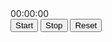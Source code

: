 <html>
<head>
	<title>Stopwatch</title>
</head>
<body>
	<div class="stopwatch-container">
		<div class="timer">00:00:00</div>
		<div class="stopwatch-buttons">
			<button id="startButton" class="button">Start</button>
			<button id="stopButton" class="button">Stop</button>
			<button id="resetButton" class="button">Reset</button>
		</div>
	</div>
	<script>
		let timer = document.querySelector(".timer");
		let startButton = document.querySelector("#startButton");
		let stopButton = document.querySelector("#stopButton");
		let resetButton = document.querySelector("#resetButton");
		let startTime = 0;
		let elapsedTime = 0;
		let timerInterval;
		function updateTimer() {
			let currentTime = new Date().getTime();
			elapsedTime = currentTime - startTime;
			let hours = Math.floor(elapsedTime / 3600000);
			let minutes = Math.floor((elapsedTime % 3600000) / 60000);
			let seconds = Math.floor((elapsedTime % 60000) / 1000);
			let milliseconds = elapsedTime % 1000;
			timer.innerHTML = `${hours.toString().padStart(2, '0')}:${minutes.toString().padStart(2, '0')}:${seconds.toString().padStart(2, '0')}.${milliseconds.toString().padStart(3, '0')}`;
		}
		function startTimer() {
			startButton.disabled = true;
			stopButton.disabled = false;
			resetButton.disabled = true;
			startTime = new Date().getTime() - elapsedTime;
			timerInterval = setInterval(updateTimer, 10);
		}
		function stopTimer() {
			startButton.disabled = false;
			stopButton.disabled = true;
			resetButton.disabled = false;
			clearInterval(timerInterval);
		}
		function resetTimer() {
			startButton.disabled = false;
			stopButton.disabled = true;
			resetButton.disabled = true;
			clearInterval(timerInterval);
			elapsedTime = 0;
			updateTimer();
		}
		startButton.addEventListener("click", startTimer);
		stopButton.addEventListener("click", stopTimer);
		resetButton.addEventListener("click", resetTimer);
	</script>
</body>
</html>
